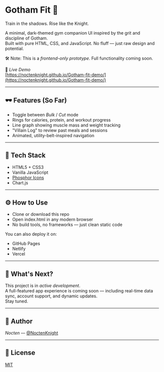 # Gotham Fit 🦇  
Train in the shadows. Rise like the Knight.

A minimal, dark-themed gym companion UI inspired by the grit and discipline of Gotham.  
Built with pure HTML, CSS, and JavaScript. No fluff — just raw design and potential.

🛠 Note: This is a *frontend-only prototype*. Full functionality coming soon.

🔗 *Live Demo*  
[https://noctenknight.github.io/Gotham-fit-demo/](https://noctenknight.github.io/Gotham-fit-demo/)

---

## 🕶 Features (So Far)
- Toggle between *Bulk* / *Cut* mode  
- Rings for calories, protein, and workout progress  
- Line graph showing muscle mass and weight tracking  
- "Villain Log" to review past meals and sessions  
- Animated, utility-belt-inspired navigation

---

## 🧠 Tech Stack
- HTML5 + CSS3  
- Vanilla JavaScript  
- [Phosphor Icons](https://phosphoricons.com)  
- Chart.js

---

## ⚙ How to Use
- Clone or download this repo  
- Open index.html in any modern browser  
- No build tools, no frameworks — just clean static code

You can also deploy it on:
- GitHub Pages  
- Netlify  
- Vercel

---

## 🚧 What's Next?
This project is in *active development*.  
A full-featured app experience is coming soon — including real-time data sync, account support, and dynamic updates.  
Stay tuned.

---

## 🦇 Author  
*Nocten* — [@NoctenKnight](https://github.com/NoctenKnight)

---

## 🪪 License  
[MIT](LICENSE.md)

